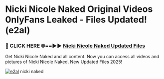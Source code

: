 # Nicki Nicole Naked Original Videos 0nlyFans Leaked - Files Updated! (e2al)

<h3>🔴 CLICK HERE 🌐==►► <a href="https://tinyurl.com/yckcrads" rel="nofollow">Nicki Nicole Naked Updated Files</a></h3>

Get Nicki Nicole Naked and all content. Now you can access all videos and pictures of Nicki Nicole Naked. New Updated Files 2025!

[![e2al](https://i.imgur.com/hpKpOFt.gif)](https://tinyurl.com/yckcrads)
nicki naked